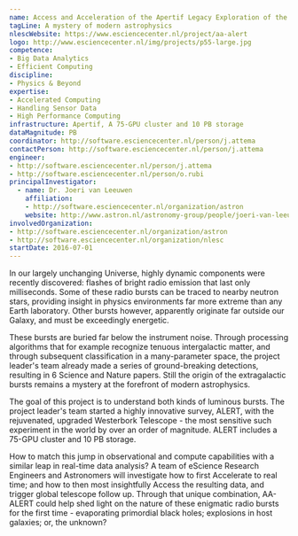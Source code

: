 ```yaml
---
name: Access and Acceleration of the Apertif Legacy Exploration of the Radio Transient Sky
tagLine: A mystery of modern astrophysics
nlescWebsite: https://www.esciencecenter.nl/project/aa-alert
logo: http://www.esciencecenter.nl/img/projects/p55-large.jpg
competence:
- Big Data Analytics
- Efficient Computing
discipline:
- Physics & Beyond
expertise:
- Accelerated Computing
- Handling Sensor Data
- High Performance Computing
infrastructure: Apertif, A 75-GPU cluster and 10 PB storage
dataMagnitude: PB
coordinator: http://software.esciencecenter.nl/person/j.attema
contactPerson: http://software.esciencecenter.nl/person/j.attema
engineer:
- http://software.esciencecenter.nl/person/j.attema
- http://software.esciencecenter.nl/person/o.rubi
principalInvestigator:
  - name: Dr. Joeri van Leeuwen
    affiliation:
    - http://software.esciencecenter.nl/organization/astron
    website: http://www.astron.nl/astronomy-group/people/joeri-van-leeuwen/joeri-van-leeuwen
involvedOrganization:
- http://software.esciencecenter.nl/organization/astron
- http://software.esciencecenter.nl/organization/nlesc
startDate: 2016-07-01
---
```

In our largely unchanging Universe, highly dynamic components were
recently discovered: flashes of bright radio emission that last only
milliseconds. Some of these radio bursts can be traced to nearby
neutron stars, providing insight in physics environments far more
extreme than any Earth laboratory. Other bursts however, apparently
originate far outside our Galaxy, and must be exceedingly energetic.

These bursts are buried far below the instrument noise. Through
processing algorithms that for example recognize tenuous intergalactic
matter, and through subsequent classification in a many-parameter
space, the project leader's team already made a series of
ground-breaking detections, resulting in 6 Science and Nature
papers. Still the origin of the extragalactic bursts remains a mystery
at the forefront of modern astrophysics.

The goal of this project is to understand both kinds of luminous
bursts. The project leader's team started a highly innovative survey,
ALERT, with the rejuvenated, upgraded Westerbork Telescope - the most
sensitive such experiment in the world by over an order of
magnitude. ALERT includes a 75-GPU cluster and 10 PB storage.

How to match this jump in observational and compute capabilities with
a similar leap in real-time data analysis? A team of eScience Research
Engineers and Astronomers will investigate how to first Accelerate to
real time; and how to then most insightfully Access the resulting
data, and trigger global telescope follow up. Through that unique
combination, AA-ALERT could help shed light on the nature of these
enigmatic radio bursts for the first time - evaporating primordial
black holes; explosions in host galaxies; or, the unknown?
